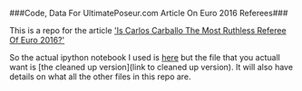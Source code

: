 ###Code, Data For UltimatePoseur.com Article On Euro 2016 Referees###

This is a repo for the article ['Is Carlos Carballo The Most Ruthless Referee Of Euro 2016?'](http://www.ultimateposeur.com/2016/06/is-carlos-carballo-most-ruthless.html) 

So the actual ipython notebook I used is [here](put_relative_link_here) but the file that you actuall want is [the cleaned up version](link to cleaned up version). It will also have details on what all the other files in this repo are.
